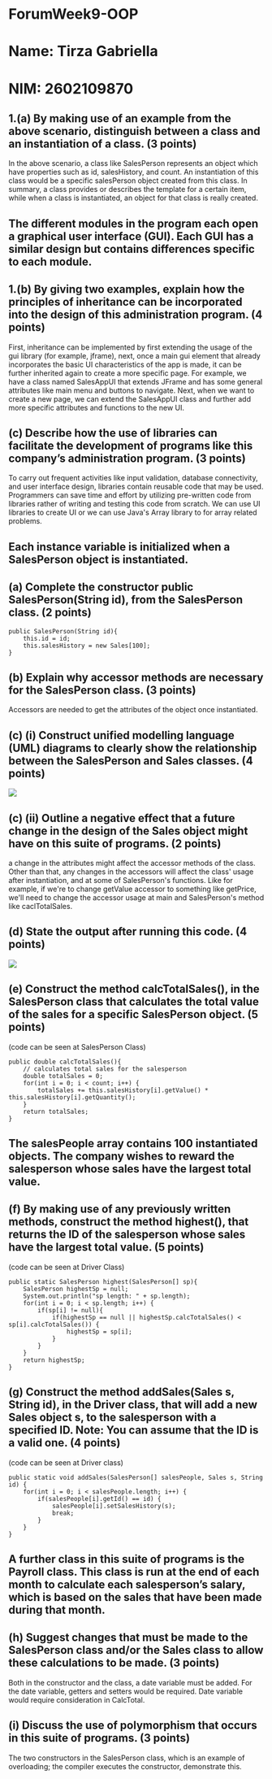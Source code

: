 # ForumWeek9-OOP
# Name: Tirza Gabriella
# NIM: 2602109870

## 1.(a) By making use of an example from the above scenario, distinguish between a class and an instantiation of a class. (3 points)
In the above scenario, a class like SalesPerson represents an object which have properties such as id, salesHistory, and count. 
An instantiation of this class would be a specific salesPerson object created from this class.
In summary, a class provides or describes the template for a certain item, while when a class is instantiated, an object for that class is really created.

## The different modules in the program each open a graphical user interface (GUI). Each GUI has a similar design but contains differences specific to each module.
## 1.(b) By giving two examples, explain how the principles of inheritance can be incorporated into the design of this administration program. (4 points)
First, inheritance can be implemented by first extending the usage of the gui library (for example, jframe), next, once a main gui element that already incorporates 
the basic UI characteristics of the app is made, it can be further inherited again to create a more specific page. 
For example, we have a class named SalesAppUI that extends JFrame and has some general attributes like main menu and buttons to navigate. Next, when we want to create a new page, 
we can extend the SalesAppUI class and further add more specific attributes and functions to the new UI. 

## (c) Describe how the use of libraries can facilitate the development of programs like this company’s administration program. (3 points)
To carry out frequent activities like input validation, database connectivity, and user interface design, libraries contain reusable code that may be used. 
Programmers can save time and effort by utilizing pre-written code from libraries rather of writing and testing this code from scratch.
We can use UI libraries to create UI or we can use Java's Array library to for array related problems. 

## Each instance variable is initialized when a SalesPerson object is instantiated.
## (a) Complete the constructor public SalesPerson(String id), from the SalesPerson class. (2 points)
```
public SalesPerson(String id){
    this.id = id;
    this.salesHistory = new Sales[100];
}
```

## (b) Explain why accessor methods are necessary for the SalesPerson class. (3 points)
Accessors are needed to get the attributes of the object once instantiated. 

## (c) (i) Construct unified modelling language (UML) diagrams to clearly show the relationship between the SalesPerson and Sales classes. (4 points)
<img src = "https://github.com/tirzagabriella/ForumWeek9-OOP/blob/main/src/images/UML%20Diagram.jpg">

## (c) (ii) Outline a negative effect that a future change in the design of the Sales object might have on this suite of programs. (2 points)
a change in the attributes might affect the accessor methods of the class. Other than that, any changes in the accessors will affect the class' usage after instantiation, and 
at some of SalesPerson's functions. Like for example, if we're to change getValue accessor to something like getPrice, we'll need to change the accessor usage at main and 
SalesPerson's method like caclTotalSales. 
     
## (d) State the output after running this code. (4 points)
<img src = "https://github.com/tirzagabriella/ForumWeek9-OOP/blob/main/src/images/output.jpg">

## (e) Construct the method calcTotalSales(), in the SalesPerson class that calculates the total value of the sales for a specific SalesPerson object. (5 points)
(code can be seen at SalesPerson Class)
```
public double calcTotalSales(){
    // calculates total sales for the salesperson
    double totalSales = 0;
    for(int i = 0; i < count; i++) {
        totalSales += this.salesHistory[i].getValue() * this.salesHistory[i].getQuantity();
    }
    return totalSales;
}
```

## The salesPeople array contains 100 instantiated objects. The company wishes to reward the salesperson whose sales have the largest total value.
## (f) By making use of any previously written methods, construct the method highest(), that returns the ID of the salesperson whose sales have the largest total value. (5 points)
(code can be seen at Driver Class)
```
public static SalesPerson highest(SalesPerson[] sp){
    SalesPerson highestSp = null;
    System.out.println("sp length: " + sp.length);
    for(int i = 0; i < sp.length; i++) {
        if(sp[i] != null){
            if(highestSp == null || highestSp.calcTotalSales() < sp[i].calcTotalSales()) {
                highestSp = sp[i];
            }
        }
    }
    return highestSp;
}
```
 
## (g) Construct the method addSales(Sales s, String id), in the Driver class, that will add a new Sales object s, to the salesperson with a specified ID. Note: You can assume that the ID is a valid one. (4 points)
(code can be seen at Driver class) 
```
public static void addSales(SalesPerson[] salesPeople, Sales s, String id) {
    for(int i = 0; i < salesPeople.length; i++) {
        if(salesPeople[i].getId() == id) {
            salesPeople[i].setSalesHistory(s);
            break;
        }
    }
}
```

## A further class in this suite of programs is the Payroll class. This class is run at the end of each month to calculate each salesperson’s salary, which is based on the sales that have been made during that month.
## (h) Suggest changes that must be made to the SalesPerson class and/or the Sales class to allow these calculations to be made. (3 points)
Both in the constructor and the class, a date variable must be added. For the date variable, getters and setters would be required. Date variable would require consideration in CalcTotal.

## (i) Discuss the use of polymorphism that occurs in this suite of programs. (3 points)
The two constructors in the SalesPerson class, which is an example of overloading; the compiler executes the constructor, demonstrate this.

